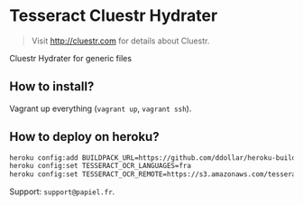 # Tesseract Cluestr Hydrater
> Visit http://cluestr.com for details about Cluestr.

Cluestr Hydrater for generic files

## How to install?
Vagrant up everything (`vagrant up`, `vagrant ssh`).

## How to deploy on heroku?
```sh
heroku config:add BUILDPACK_URL=https://github.com/ddollar/heroku-buildpack-multi.git
heroku config:set TESSERACT_OCR_LANGUAGES=fra
heroku config:set TESSERACT_OCR_REMOTE=https://s3.amazonaws.com/tesseract-ocr/heroku/tesseract-ocr-3.02.02.tar.gz
```

Support: `support@papiel.fr`.
